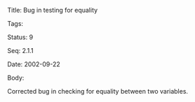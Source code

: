 Title:  Bug in testing for equality

Tags:   

Status: 9

Seq:    2.1.1

Date:   2002-09-22

Body:

Corrected bug in checking for equality between two variables.
